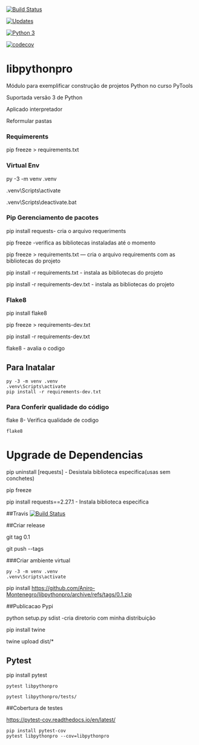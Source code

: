 [![Build Status](https://app.travis-ci.com/Aniro-Montenegro/libpythonpro.svg?branch=main)](https://app.travis-ci.com/Aniro-Montenegro/libpythonpro)

[![Updates](https://pyup.io/repos/github/Aniro-Montenegro/libpythonpro/shield.svg)](https://pyup.io/repos/github/Aniro-Montenegro/libpythonpro/)

[![Python 3](https://pyup.io/repos/github/Aniro-Montenegro/libpythonpro/python-3-shield.svg)](https://pyup.io/repos/github/Aniro-Montenegro/libpythonpro/)

[![codecov](https://codecov.io/gh/Aniro-Montenegro/libpythonpro/branch/main/graph/badge.svg?token=JPG43BECUD)](https://codecov.io/gh/Aniro-Montenegro/libpythonpro)
# libpythonpro
Módulo para exemplificar construção de projetos Python no curso PyTools

Suportada versão 3 de Python

Aplicado interpretador

Reformular pastas

### Requimerents

pip freeze > requirements.txt

### Virtual Env

py -3 -m venv .venv

.venv\Scripts\activate

.venv\Scripts\deactivate.bat

### Pip Gerenciamento de pacotes

pip install requests- cria o arquivo requeriments

pip freeze  -verifica as bibliotecas instaladas até o momento

pip freeze > requirements.txt   — cria o arquivo requirements com as bibliotecas do projeto


pip install -r requirements.txt - instala as bibliotecas do projeto

pip install -r requirements-dev.txt - instala as bibliotecas do projeto

### Flake8

pip install flake8

pip freeze > requirements-dev.txt

pip install -r requirements-dev.txt

flake8 - avalia o codigo

## Para Inatalar

````commandline
py -3 -m venv .venv
.venv\Scripts\activate
pip install -r requirements-dev.txt
````

### Para Conferir qualidade do código
flake 8- Verifica qualidade de codigo
````commandline
flake8
````

# Upgrade de Dependencias

pip uninstall [requests] - Desistala biblioteca especifica(usas sem conchetes)

pip freeze

pip install requests==2.27.1 - Instala biblioteca especifica

##Travis
[![Build Status](https://app.travis-ci.com/Aniro-Montenegro/libpythonpro.svg?branch=main)](https://app.travis-ci.com/Aniro-Montenegro/libpythonpro)



##Criar release

git tag 0.1

git push --tags

###Criar ambiente virtual

````commandline
py -3 -m venv .venv
.venv\Scripts\activate
````
pip install https://github.com/Aniro-Montenegro/libpythonpro/archive/refs/tags/0.1.zip

##Publicacao Pypi

python setup.py sdist   -cria diretorio com minha distribuição

pip install twine

twine upload dist/*


## Pytest

pip install pytest

````commandline
pytest libpythonpro
````
````commandline
pytest libpythonpro/tests/
````


##Cobertura de testes

https://pytest-cov.readthedocs.io/en/latest/

````commandline
pip install pytest-cov
pytest libpythonpro --cov=libpythonpro
````

